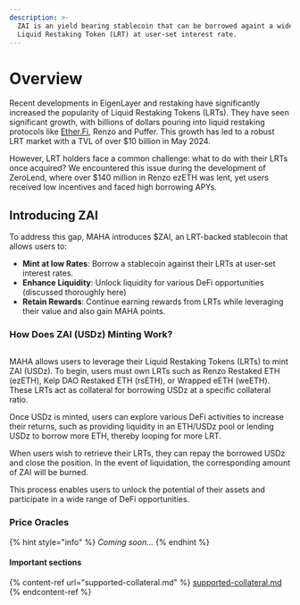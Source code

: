 ```yaml
---
description: >-
  ZAI is an yield bearing stablecoin that can be borrowed againt a wide range of
  Liquid Restaking Token (LRT) at user-set interest rate.
---
```


# Overview

Recent developments in EigenLayer and restaking have significantly increased the popularity of Liquid Restaking Tokens (LRTs). They have seen significant growth, with billions of dollars pouring into liquid restaking protocols like [Ether.Fi](http://ether.fi), Renzo and Puffer. This growth has led to a robust LRT market with a TVL of over $10 billion in May 2024.

However, LRT holders face a common challenge: what to do with their LRTs once acquired? We encountered this issue during the development of ZeroLend, where over $140 million in Renzo ezETH was lent, yet users received low incentives and faced high borrowing APYs.

## Introducing ZAI

To address this gap, MAHA introduces $ZAI, an LRT-backed stablecoin that allows users to:

* **Mint at low Rates**: Borrow a stablecoin against their LRTs at user-set interest rates.
* **Enhance Liquidity**: Unlock liquidity for various DeFi opportunities (discussed thoroughly here)
* **Retain Rewards**: Continue earning rewards from LRTs while leveraging their value and also gain MAHA points.

### How Does ZAI (USDz) Minting Work?

<figure><img src="../../.gitbook/assets/Screenshot 2024-07-12 at 12.26.42 AM.png" alt=""><figcaption></figcaption></figure>

MAHA allows users to leverage their Liquid Restaking Tokens (LRTs) to mint ZAI (USDz). To begin, users must own LRTs such as Renzo Restaked ETH (ezETH), Kelp DAO Restaked ETH (rsETH), or Wrapped eETH (weETH). These LRTs act as collateral for borrowing USDz at a specific collateral ratio.

Once USDz is minted, users can explore various DeFi activities to increase their returns, such as providing liquidity in an ETH/USDz pool or lending USDz to borrow more ETH, thereby looping for more LRT.

When users wish to retrieve their LRTs, they can repay the borrowed USDz and close the position. In the event of liquidation, the corresponding amount of ZAI will be burned.

This process enables users to unlock the potential of their assets and participate in a wide range of DeFi opportunities.

### Price Oracles

{% hint style="info" %}
_Coming soon..._
{% endhint %}

#### Important sections

{% content-ref url="supported-collateral.md" %}
[supported-collateral.md](supported-collateral.md)
{% endcontent-ref %}
